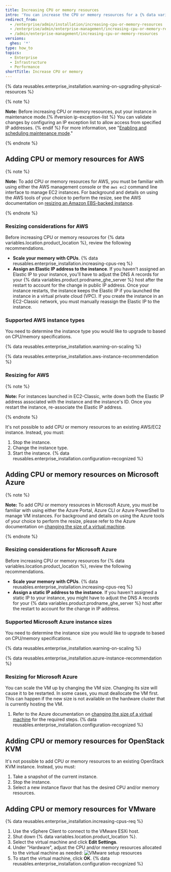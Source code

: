 ```yaml
---
title: Increasing CPU or memory resources
intro: 'You can increase the CPU or memory resources for a {% data variables.product.prodname_ghe_server %} instance.'
redirect_from:
  - /enterprise/admin/installation/increasing-cpu-or-memory-resources
  - /enterprise/admin/enterprise-management/increasing-cpu-or-memory-resources
  - /admin/enterprise-management/increasing-cpu-or-memory-resources
versions:
  ghes: '*'
type: how_to
topics:
  - Enterprise
  - Infrastructure
  - Performance
shortTitle: Increase CPU or memory
---
```

{% data reusables.enterprise_installation.warning-on-upgrading-physical-resources %}

{% note %}

**Note:** Before increasing CPU or memory resources, put your instance in maintenance mode.{% ifversion ip-exception-list %} You can validate changes by configuring an IP exception list to allow access from specified IP addresses. {% endif %} For more information, see "[Enabling and scheduling maintenance mode](/enterprise/admin/guides/installation/enabling-and-scheduling-maintenance-mode)."

{% endnote %}

## Adding CPU or memory resources for AWS

{% note %}

**Note:** To add CPU or memory resources for AWS, you must be familiar with using either the AWS management console or the `aws ec2` command line interface to manage EC2 instances. For background and details on using the AWS tools of your choice to perform the resize, see the AWS documentation on [resizing an Amazon EBS-backed instance](https://docs.aws.amazon.com/AWSEC2/latest/UserGuide/ec2-instance-resize.html).

{% endnote %}

### Resizing considerations for AWS

Before increasing CPU or memory resources for {% data variables.location.product_location %}, review the following recommendations.

- **Scale your memory with CPUs**. {% data reusables.enterprise_installation.increasing-cpus-req %}
- **Assign an Elastic IP address to the instance**. If you haven't assigned an Elastic IP to your instance, you'll have to adjust the DNS A records for your {% data variables.product.prodname_ghe_server %} host after the restart to account for the change in public IP address. Once your instance restarts, the instance keeps the Elastic IP if you launched the instance in a virtual private cloud (VPC). If you create the instance in an EC2-Classic network, you must manually reassign the Elastic IP to the instance.

### Supported AWS instance types

You need to determine the instance type you would like to upgrade to based on CPU/memory specifications.

{% data reusables.enterprise_installation.warning-on-scaling %}

{% data reusables.enterprise_installation.aws-instance-recommendation %}

### Resizing for AWS

{% note %}

**Note:** For instances launched in EC2-Classic, write down both the Elastic IP address associated with the instance and the instance's ID. Once you restart the instance, re-associate the Elastic IP address.

{% endnote %}

It's not possible to add CPU or memory resources to an existing AWS/EC2 instance. Instead, you must:

1. Stop the instance.
2. Change the instance type.
3. Start the instance.
{% data reusables.enterprise_installation.configuration-recognized %}

## Adding CPU or memory resources on Microsoft Azure

{% note %}

**Note:** To add CPU or memory resources in Microsoft Azure, you must be familiar with using either the Azure Portal, Azure CLI or Azure PowerShell to manage VM instances. For background and details on using the Azure tools of your choice to perform the resize, please refer to the Azure documentation on [changing the size of a virtual machine](https://docs.microsoft.com/en-us/azure/virtual-machines/resize-vm).

{% endnote %}

### Resizing considerations for Microsoft Azure

Before increasing CPU or memory resources for {% data variables.location.product_location %}, review the following recommendations.

- **Scale your memory with CPUs**. {% data reusables.enterprise_installation.increasing-cpus-req %}
- **Assign a static IP address to the instance**. If you haven't assigned a static IP to your instance, you might have to adjust the DNS A records for your {% data variables.product.prodname_ghe_server %} host after the restart to account for the change in IP address.

### Supported Microsoft Azure instance sizes

You need to determine the instance size you would like to upgrade to based on CPU/memory specifications.

{% data reusables.enterprise_installation.warning-on-scaling %}

{% data reusables.enterprise_installation.azure-instance-recommendation %}

### Resizing for Microsoft Azure

You can scale the VM up by changing the VM size. Changing its size will cause it to be restarted. In some cases, you must deallocate the VM first. This can happen if the new size is not available on the hardware cluster that is currently hosting the VM.

1. Refer to the Azure documentation on [changing the size of a virtual machine](https://docs.microsoft.com/en-us/azure/virtual-machines/resize-vm) for the required steps.
{% data reusables.enterprise_installation.configuration-recognized %}

## Adding CPU or memory resources for OpenStack KVM

It's not possible to add CPU or memory resources to an existing OpenStack KVM instance. Instead, you must:

1. Take a snapshot of the current instance.
2. Stop the instance.
3. Select a new instance flavor that has the desired CPU and/or memory resources.

## Adding CPU or memory resources for VMware

{% data reusables.enterprise_installation.increasing-cpus-req %}

1. Use the vSphere Client to connect to the VMware ESXi host.
2. Shut down {% data variables.location.product_location %}.
3. Select the virtual machine and click **Edit Settings**.
4. Under "Hardware", adjust the CPU and/or memory resources allocated to the virtual machine as needed:
![VMware setup resources](/assets/images/enterprise/vmware/vsphere-hardware-tab.png)
5. To start the virtual machine, click **OK**.
{% data reusables.enterprise_installation.configuration-recognized %}
